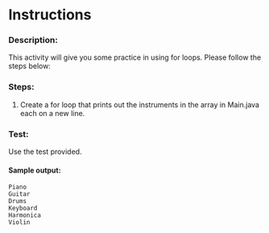 # Instructions  
### Description:
This activity will give you some practice in using for loops.
Please follow the steps below:

### Steps:
1. Create a for loop that prints out the instruments in the array in Main.java each on a new line.

### Test:
Use the test provided. 

#### Sample output:
```
Piano
Guitar
Drums
Keyboard
Harmonica
Violin
```